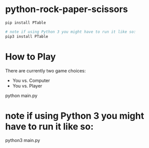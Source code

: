 # python-rock-paper-scissors
```bash
pip install PTable

# note if using Python 3 you might have to run it like so:
pip3 install PTable
```

# How to Play

There are currently two game choices:
 - You vs. Computer
 - You vs. Player
 
python main.py
 
 # note if using Python 3 you might have to run it like so:
 python3 main.py
